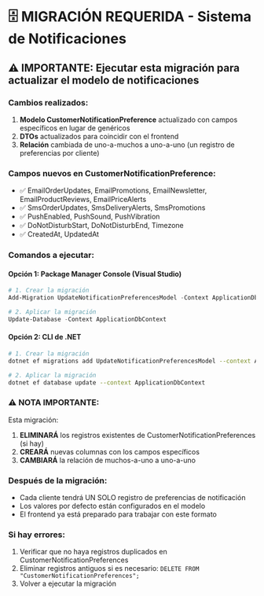 # 🗄️ MIGRACIÓN REQUERIDA - Sistema de Notificaciones

## ⚠️ IMPORTANTE: Ejecutar esta migración para actualizar el modelo de notificaciones

### Cambios realizados:
1. **Modelo CustomerNotificationPreference** actualizado con campos específicos en lugar de genéricos
2. **DTOs** actualizados para coincidir con el frontend
3. **Relación** cambiada de uno-a-muchos a uno-a-uno (un registro de preferencias por cliente)

### Campos nuevos en CustomerNotificationPreference:
- ✅ EmailOrderUpdates, EmailPromotions, EmailNewsletter, EmailProductReviews, EmailPriceAlerts
- ✅ SmsOrderUpdates, SmsDeliveryAlerts, SmsPromotions  
- ✅ PushEnabled, PushSound, PushVibration
- ✅ DoNotDisturbStart, DoNotDisturbEnd, Timezone
- ✅ CreatedAt, UpdatedAt

### Comandos a ejecutar:

#### Opción 1: Package Manager Console (Visual Studio)
```powershell
# 1. Crear la migración
Add-Migration UpdateNotificationPreferencesModel -Context ApplicationDbContext

# 2. Aplicar la migración
Update-Database -Context ApplicationDbContext
```

#### Opción 2: CLI de .NET
```bash
# 1. Crear la migración
dotnet ef migrations add UpdateNotificationPreferencesModel --context ApplicationDbContext

# 2. Aplicar la migración
dotnet ef database update --context ApplicationDbContext
```

### ⚠️ NOTA IMPORTANTE:
Esta migración:
1. **ELIMINARÁ** los registros existentes de CustomerNotificationPreferences (si hay)
2. **CREARÁ** nuevas columnas con los campos específicos
3. **CAMBIARÁ** la relación de muchos-a-uno a uno-a-uno

### Después de la migración:
- Cada cliente tendrá UN SOLO registro de preferencias de notificación
- Los valores por defecto están configurados en el modelo
- El frontend ya está preparado para trabajar con este formato

### Si hay errores:
1. Verificar que no haya registros duplicados en CustomerNotificationPreferences
2. Eliminar registros antiguos si es necesario: `DELETE FROM "CustomerNotificationPreferences";`
3. Volver a ejecutar la migración